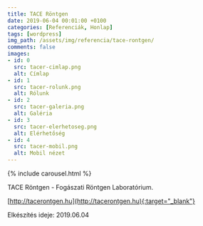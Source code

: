 ```yaml
---
title: TACE Röntgen
date: 2019-06-04 00:01:00 +0100
categories: [Referenciák, Honlap]
tags: [wordpress]
img_path: /assets/img/referencia/tace-rontgen/
comments: false
images:
- id: 0
  src: tacer-cimlap.png
  alt: Címlap
- id: 1
  src: tacer-rolunk.png
  alt: Rólunk
- id: 2
  src: tacer-galeria.png
  alt: Galéria
- id: 3
  src: tacer-elerhetoseg.png
  alt: Elérhetőség
- id: 4
  src: tacer-mobil.png
  alt: Mobil nézet
---
```


{% include carousel.html %}

TACE Röntgen - Fogászati Röntgen Laboratórium.

[http://tacerontgen.hu](http://tacerontgen.hu){:target="_blank"}

Elkészítés ideje: 2019.06.04